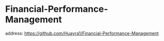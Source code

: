 # Financial-Performance-Management

address:
https://github.com/Huayra1/Financial-Performance-Management
